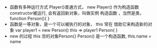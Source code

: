 - 函数有多种运行方式
Player()普通方式，
new Player() 作为构造函数constructor被运行,
会有返回新对象，叫做实例
构造函数 ，当然是类，
function Person(){ }
- 函数是一等对象，是一个可以被执行的对象，
this 常在 借助它来构造新的对象
var player1 = new Person()
this => player1    Person{ }
- new 的过程
this 空的对象Person{} 
Person() 是一个构造函数,
this.name = name 
